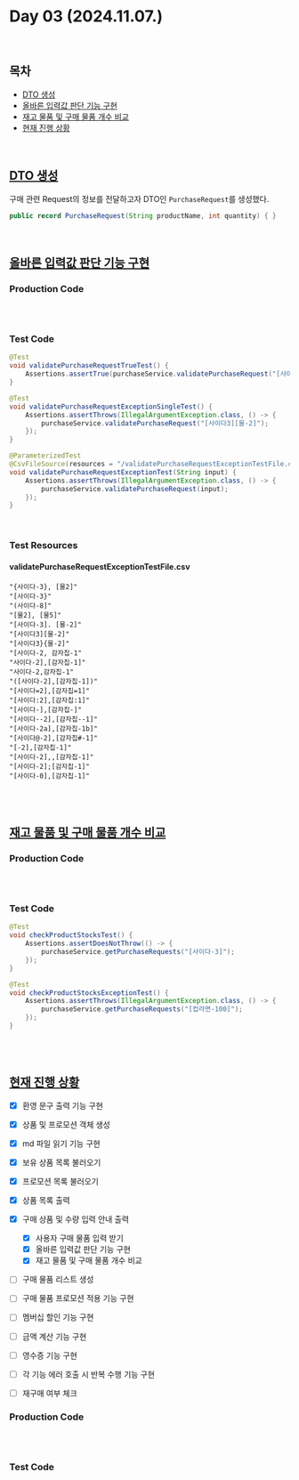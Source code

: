 # Day 03 (2024.11.07.)

<br>

## 목차
* [DTO 생성](./Day_03.md#dto-생성)
* [올바른 입력값 판단 기능 구현](./Day_03.md#올바른-입력값-판단-기능-구현)
* [재고 물품 및 구매 물품 개수 비교](./Day_03.md#재고-물품-및-구매-물품-개수-비교)
* [현재 진행 상황](./Day_03.md#현재-진행-상황)

<br>

## [DTO 생성](./Day_03.md#목차)

구매 관련 Request의 정보를 전달하고자 DTO인 ```PurchaseRequest```를 생성했다.
```java
public record PurchaseRequest(String productName, int quantity) { }
```

<br>


## [올바른 입력값 판단 기능 구현](./Day_03.md#목차)

### Production Code
```java

```

<br>

### Test Code
```java
@Test
void validatePurchaseRequestTrueTest() {
    Assertions.assertTrue(purchaseService.validatePurchaseRequest("[사이다-3], [물-1]"));
}

@Test
void validatePurchaseRequestExceptionSingleTest() {
    Assertions.assertThrows(IllegalArgumentException.class, () -> {
        purchaseService.validatePurchaseRequest("[사이다3][물-2]");
    });
}

@ParameterizedTest
@CsvFileSource(resources = "/validatePurchaseRequestExceptionTestFile.csv")
void validatePurchaseRequestExceptionTest(String input) {
    Assertions.assertThrows(IllegalArgumentException.class, () -> {
        purchaseService.validatePurchaseRequest(input);
    });
}
```

<br>

### Test Resources

#### validatePurchaseRequestExceptionTestFile.csv
```
"{사이다-3}, [물2]"
"[사이다-3}"
"(사이다-8]"
"[물2], [물5]"
"[사이다-3]. [물-2]"
"[사이다3][물-2]"
"[사이다3}{물-2]"
"[사이다-2, 감자칩-1"
"사이다-2],[감자칩-1]"
"사이다-2,감자칩-1"
"([사이다-2],[감자칩-1])"
"[사이다=2],[감자칩=1]"
"[사이다:2],[감자칩:1]"
"[사이다-],[감자칩-]"
"[사이다--2],[감자칩--1]"
"[사이다-2a],[감자칩-1b]"
"[사이다@-2],[감자칩#-1]"
"[-2],[감자칩-1]"
"[사이다-2],,[감자칩-1]"
"[사이다-2];[감자칩-1]"
"[사이다-0],[감자칩-1]"
```

<br><br>

## [재고 물품 및 구매 물품 개수 비교](./Day_03.md#목차)

### Production Code
```java
```

<br>

### Test Code
```java
@Test
void checkProductStocksTest() {
    Assertions.assertDoesNotThrow(() -> {
        purchaseService.getPurchaseRequests("[사이다-3]");
    });
}

@Test
void checkProductStocksExceptionTest() {
    Assertions.assertThrows(IllegalArgumentException.class, () -> {
        purchaseService.getPurchaseRequests("[컵라면-100]");
    });
}
```

<br><br>

## [현재 진행 상황](./Day_03.md#목차)
- [x] 환영 문구 출력 기능 구현
- [x] 상품 및 프로모션 객체 생성
- [x] md 파일 읽기 기능 구현
- [x] 보유 상품 목록 불러오기
- [x] 프로모션 목록 불러오기
- [x] 상품 목록 출력
- [x] 구매 상품 및 수량 입력 안내 출력
    - [x] 사용자 구매 물품 입력 받기
    - [x] 올바른 입력값 판단 기능 구현
    - [x] 재고 물품 및 구매 물품 개수 비교
- [ ] 구매 물품 리스트 생성
- [ ] 구매 물품 프로모션 적용 기능 구현
- [ ] 멤버십 할인 기능 구현
- [ ] 금액 계산 기능 구현
- [ ] 영수증 기능 구현
- [ ] 각 기능 에러 호출 시 반복 수행 기능 구현
- [ ] 재구매 여부 체크






### Production Code
```java
```

<br>

### Test Code
```java
```